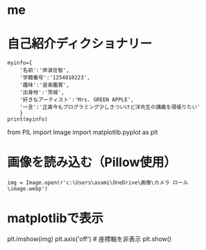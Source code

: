 # me
# 自己紹介ディクショナリー

```phython
myinfo={
    '名前':'岸波壮智',
    '学籍番号':'1254810223',
    '趣味':'音楽鑑賞',
    '出身地':'茨城',
    '好きなアーティスト':'Mrs. GREEN APPLE',
    '一言':'正直今もプログラミング少しきついけど洋先生の講義を頑張りたい'
    }
print(myinfo)
```

from PIL import Image
import matplotlib.pyplot as plt

# 画像を読み込む（Pillow使用）
```phython
img = Image.open(r'c:\Users\asami\OneDrive\画像\カメラ ロール\image.webp')
```
# matplotlibで表示
plt.imshow(img)
plt.axis('off')  # 座標軸を非表示
plt.show()

